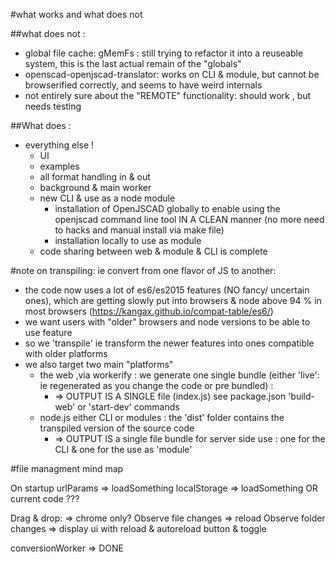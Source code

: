 #what works and what does not

##what does not :

- global file cache:  gMemFs : still trying to refactor it into a reuseable system, this is the last actual remain of the "globals"
- openscad-openjscad-translator: works on CLI & module, but cannot be browserified correctly, and seems to have weird internals
- not entirely sure about the "REMOTE" functionality: should work , but needs testing

##What does :
- everything else !
  - UI
  - examples
  - all format handling in & out
  - background & main worker
  - new CLI & use as a node module
    - installation of OpenJSCAD globally to enable using the openjscad command line tool IN A CLEAN manner
  (no more need to hacks and manual install via make file)
    - installation locally to use as module
  - code sharing between web & module & CLI is complete

#note on transpiling: ie convert from one flavor of JS to another:

- the code now uses a lot of es6/es2015 features (NO fancy/ uncertain ones), which are getting
slowly put into browsers & node above 94 % in most browsers (https://kangax.github.io/compat-table/es6/)
- we want users with "older" browsers and node versions to be able to use feature
- so we 'transpile' ie transform the newer features into ones compatible with older platforms
- we also target two main "platforms"
     * the web  ,via workerify : we generate one single bundle (either 'live': ie regenerated as you change the code or pre bundled) :
       * => OUTPUT IS A SINGLE file (index.js) see package.json 'build-web' or 'start-dev' commands
     * node.js either CLI or modules : the 'dist' folder contains the transpiled version of the source code
       * => OUTPUT IS a single file bundle for server side use : one for the CLI & one for the use as 'module'

#file managment mind map

On startup
  urlParams => loadSomething
  localStorage => loadSomething OR current code ???

Drag & drop:
  => chrome only?
    Observe file changes => reload
    Observe folder changes
  => display ui with reload & autoreload button & toggle

conversionWorker
  => DONE
